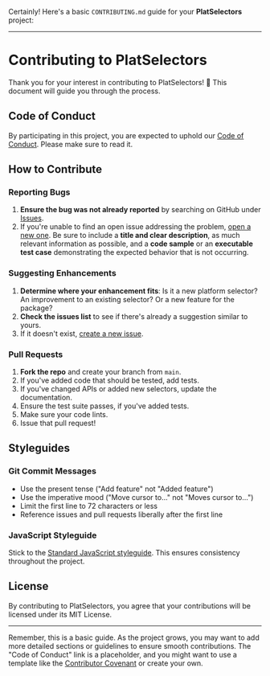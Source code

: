 Certainly! Here's a basic `CONTRIBUTING.md` guide for your **PlatSelectors** project:

---

# Contributing to PlatSelectors

Thank you for your interest in contributing to PlatSelectors! 🎉 This document will guide you through the process.

## Code of Conduct

By participating in this project, you are expected to uphold our [Code of Conduct](./CODE_OF_CONDUCT.md). Please make sure to read it.

## How to Contribute

### Reporting Bugs

1. **Ensure the bug was not already reported** by searching on GitHub under [Issues](https://github.com/aminembarki/PlatSelectors/issues).
2. If you're unable to find an open issue addressing the problem, [open a new one](https://github.com/aminembarki/PlatSelectors/issues/new). Be sure to include a **title and clear description**, as much relevant information as possible, and a **code sample** or an **executable test case** demonstrating the expected behavior that is not occurring.

### Suggesting Enhancements

1. **Determine where your enhancement fits**: Is it a new platform selector? An improvement to an existing selector? Or a new feature for the package?
2. **Check the issues list** to see if there's already a suggestion similar to yours.
3. If it doesn't exist, [create a new issue](https://github.com/aminembarki/PlatSelectors/issues/new).

### Pull Requests

1. **Fork the repo** and create your branch from `main`.
2. If you've added code that should be tested, add tests.
3. If you've changed APIs or added new selectors, update the documentation.
4. Ensure the test suite passes, if you've added tests.
5. Make sure your code lints.
6. Issue that pull request!

## Styleguides

### Git Commit Messages

- Use the present tense ("Add feature" not "Added feature")
- Use the imperative mood ("Move cursor to..." not "Moves cursor to...")
- Limit the first line to 72 characters or less
- Reference issues and pull requests liberally after the first line

### JavaScript Styleguide

Stick to the [Standard JavaScript styleguide](https://standardjs.com/). This ensures consistency throughout the project.

## License

By contributing to PlatSelectors, you agree that your contributions will be licensed under its MIT License.

---

Remember, this is a basic guide. As the project grows, you may want to add more detailed sections or guidelines to ensure smooth contributions. The "Code of Conduct" link is a placeholder, and you might want to use a template like the [Contributor Covenant](https://www.contributor-covenant.org/) or create your own.